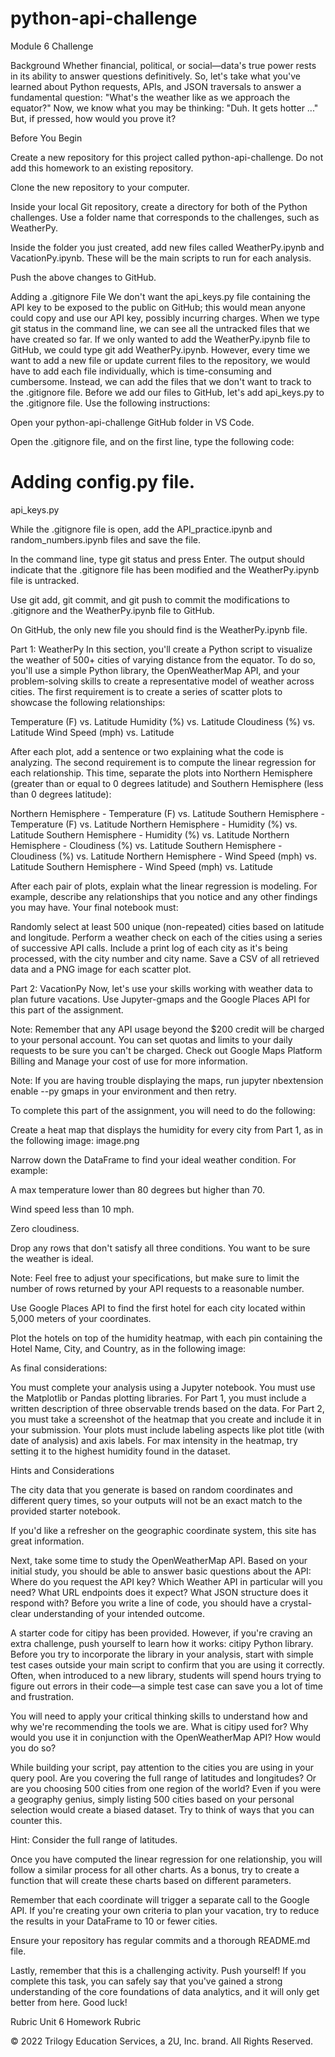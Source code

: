 # python-api-challenge
Module 6 Challenge


Background
Whether financial, political, or social—data's true power rests in its ability to answer questions definitively. So, let's take what you've learned about Python requests, APIs, and JSON traversals to answer a fundamental question: "What's the weather like as we approach the equator?"
Now, we know what you may be thinking: "Duh. It gets hotter ..."
But, if pressed, how would you prove it?

Before You Begin


Create a new repository for this project called python-api-challenge. Do not add this homework to an existing repository.


Clone the new repository to your computer.


Inside your local Git repository, create a directory for both of the Python challenges. Use a folder name that corresponds to the challenges, such as WeatherPy.


Inside the folder you just created, add new files called WeatherPy.ipynb and VacationPy.ipynb. These will be the main scripts to run for each analysis.


Push the above changes to GitHub.



Adding a .gitignore File
We don't want the api_keys.py file containing the API key to be exposed to the public on GitHub; this would mean anyone could copy and use our API key, possibly incurring charges.
When we type git status in the command line, we can see all the untracked files that we have created so far.
If we only wanted to add the WeatherPy.ipynb file to GitHub, we could type git add WeatherPy.ipynb. However, every time we want to add a new file or update current files to the repository, we would have to add each file individually, which is time-consuming and cumbersome. Instead, we can add the files that we don't want to track to the .gitignore file.
Before we add our files to GitHub, let's add api_keys.py to the .gitignore file. Use the following instructions:


Open your python-api-challenge GitHub folder in VS Code.


Open the .gitignore file, and on the first line, type the following code:



# Adding config.py file.
api_keys.py




While the .gitignore file is open, add the API_practice.ipynb and random_numbers.ipynb files and save the file.


In the command line, type git status and press Enter. The output should indicate that the .gitignore file has been modified and the WeatherPy.ipynb file is untracked.


Use git add, git commit, and git push to commit the modifications to .gitignore and the WeatherPy.ipynb file to GitHub.


On GitHub, the only new file you should find is the WeatherPy.ipynb file.

Part 1: WeatherPy
In this section, you'll create a Python script to visualize the weather of 500+ cities of varying distance from the equator. To do so, you'll use a simple Python library, the OpenWeatherMap API, and your problem-solving skills to create a representative model of weather across cities.
The first requirement is to create a series of scatter plots to showcase the following relationships:

Temperature (F) vs. Latitude
Humidity (%) vs. Latitude
Cloudiness (%) vs. Latitude
Wind Speed (mph) vs. Latitude

After each plot, add a sentence or two explaining what the code is analyzing.
The second requirement is to compute the linear regression for each relationship. This time, separate the plots into Northern Hemisphere (greater than or equal to 0 degrees latitude) and Southern Hemisphere (less than 0 degrees latitude):

Northern Hemisphere - Temperature (F) vs. Latitude
Southern Hemisphere - Temperature (F) vs. Latitude
Northern Hemisphere - Humidity (%) vs. Latitude
Southern Hemisphere - Humidity (%) vs. Latitude
Northern Hemisphere - Cloudiness (%) vs. Latitude
Southern Hemisphere - Cloudiness (%) vs. Latitude
Northern Hemisphere - Wind Speed (mph) vs. Latitude
Southern Hemisphere - Wind Speed (mph) vs. Latitude

After each pair of plots, explain what the linear regression is modeling. For example, describe any relationships that you notice and any other findings you may have.
Your final notebook must:

Randomly select at least 500 unique (non-repeated) cities based on latitude and longitude.
Perform a weather check on each of the cities using a series of successive API calls.
Include a print log of each city as it's being processed, with the city number and city name.
Save a CSV of all retrieved data and a PNG image for each scatter plot.


Part 2: VacationPy
Now, let's use your skills working with weather data to plan future vacations. Use Jupyter-gmaps and the Google Places API for this part of the assignment.


Note: Remember that any API usage beyond the $200 credit will be charged to your personal account. You can set quotas and limits to your daily requests to be sure you can't be charged. Check out Google Maps Platform Billing and Manage your cost of use for more information.


Note: If you are having trouble displaying the maps, run jupyter nbextension enable --py gmaps in your environment and then retry.


To complete this part of the assignment, you will need to do the following:


Create a heat map that displays the humidity for every city from Part 1, as in the following image:
image.png

Narrow down the DataFrame to find your ideal weather condition. For example:


A max temperature lower than 80 degrees but higher than 70.


Wind speed less than 10 mph.


Zero cloudiness.


Drop any rows that don't satisfy all three conditions. You want to be sure the weather is ideal.


Note: Feel free to adjust your specifications, but make sure to limit the number of rows returned by your API requests to a reasonable number.




Use Google Places API to find the first hotel for each city located within 5,000 meters of your coordinates.


Plot the hotels on top of the humidity heatmap, with each pin containing the Hotel Name, City, and Country, as in the following image:



As final considerations:

You must complete your analysis using a Jupyter notebook.
You must use the Matplotlib or Pandas plotting libraries.
For Part 1, you must include a written description of three observable trends based on the data.
For Part 2, you must take a screenshot of the heatmap that you create and include it in your submission.
Your plots must include labeling aspects like plot title (with date of analysis) and axis labels.
For max intensity in the heatmap, try setting it to the highest humidity found in the dataset.


Hints and Considerations


The city data that you generate is based on random coordinates and different query times, so your outputs will not be an exact match to the provided starter notebook.


If you'd like a refresher on the geographic coordinate system, this site has great information.


Next, take some time to study the OpenWeatherMap API. Based on your initial study, you should be able to answer basic questions about the API: Where do you request the API key? Which Weather API in particular will you need? What URL endpoints does it expect? What JSON structure does it respond with? Before you write a line of code, you should have a crystal-clear understanding of your intended outcome.


A starter code for citipy has been provided. However, if you're craving an extra challenge, push yourself to learn how it works: citipy Python library. Before you try to incorporate the library in your analysis, start with simple test cases outside your main script to confirm that you are using it correctly. Often, when introduced to a new library, students will spend hours trying to figure out errors in their code—a simple test case can save you a lot of time and frustration.


You will need to apply your critical thinking skills to understand how and why we're recommending the tools we are. What is citipy used for? Why would you use it in conjunction with the OpenWeatherMap API? How would you do so?


While building your script, pay attention to the cities you are using in your query pool. Are you covering the full range of latitudes and longitudes? Or are you choosing 500 cities from one region of the world? Even if you were a geography genius, simply listing 500 cities based on your personal selection would create a biased dataset. Try to think of ways that you can counter this.


Hint: Consider the full range of latitudes.



Once you have computed the linear regression for one relationship, you will follow a similar process for all other charts. As a bonus, try to create a function that will create these charts based on different parameters.


Remember that each coordinate will trigger a separate call to the Google API. If you're creating your own criteria to plan your vacation, try to reduce the results in your DataFrame to 10 or fewer cities.


Ensure your repository has regular commits and a thorough README.md file.


Lastly, remember that this is a challenging activity. Push yourself! If you complete this task, you can safely say that you've gained a strong understanding of the core foundations of data analytics, and it will only get better from here. Good luck!



Rubric
Unit 6 Homework Rubric

© 2022 Trilogy Education Services, a 2U, Inc. brand. All Rights Reserved.
